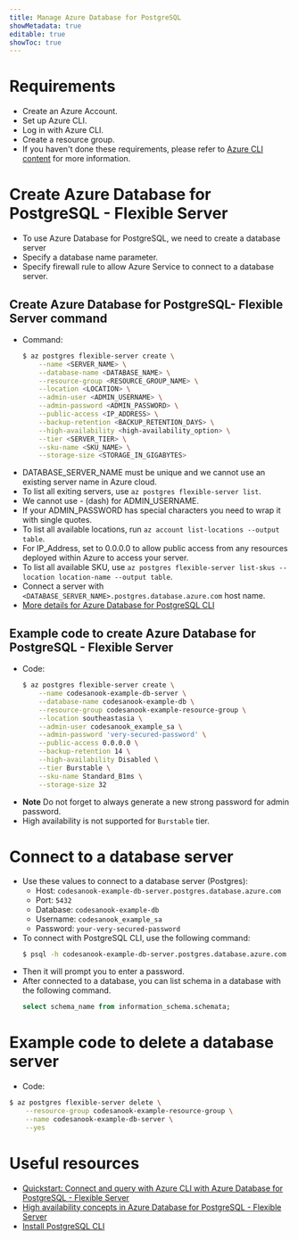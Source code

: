 ```yaml
---
title: Manage Azure Database for PostgreSQL
showMetadata: true
editable: true
showToc: true
---
```


# Requirements
- Create an Azure Account.
- Set up Azure CLI.
- Log in with Azure CLI.
- Create a resource group.
- If you haven't done these requirements, please refer to [Azure CLI content](/cloud-hosting/azure/azure-cli) for more information.

# Create Azure Database for PostgreSQL - Flexible Server
- To use Azure Database for PostgreSQL, we need to create a database server
- Specify a database name parameter.
- Specify firewall rule to allow Azure Service to connect to a database server.

## Create Azure Database for PostgreSQL- Flexible Server command
- Command:
  ```sh
  $ az postgres flexible-server create \
      --name <SERVER_NAME> \
      --database-name <DATABASE_NAME> \
      --resource-group <RESOURCE_GROUP_NAME> \
      --location <LOCATION> \
      --admin-user <ADMIN_USERNAME> \
      --admin-password <ADMIN_PASSWORD> \
      --public-access <IP_ADDRESS> \
      --backup-retention <BACKUP_RETENTION_DAYS> \
      --high-availability <high-availability_option> \
      --tier <SERVER_TIER> \
      --sku-name <SKU_NAME> \
      --storage-size <STORAGE_IN_GIGABYTES>
  ```
- DATABASE_SERVER_NAME must be unique and we cannot use an existing server name in Azure cloud.
- To list all exiting servers, use `az postgres flexible-server list`.
- We cannot use - (dash) for  ADMIN_USERNAME.
- If your ADMIN_PASSWORD has special characters you need to wrap it with single quotes.
- To list all available locations, run `az account list-locations --output table`.
- For IP_Address, set to 0.0.0.0 to allow public access from any resources deployed within Azure to access your server.
- To list all available SKU, use `az postgres flexible-server list-skus --location location-name --output table`.
- Connect a server with `<DATABASE_SERVER_NAME>.postgres.database.azure.com` host name.
- [More details for Azure Database for PostgreSQL CLI](https://learn.microsoft.com/en-us/cli/azure/postgres/flexible-server?view=azure-cli-latest#az-postgres-flexible-server-create)

## Example code to create Azure Database for PostgreSQL - Flexible Server
- Code:
  ```sh
  $ az postgres flexible-server create \
      --name codesanook-example-db-server \
      --database-name codesanook-example-db \
      --resource-group codesanook-example-resource-group \
      --location southeastasia \
      --admin-user codesanook_example_sa \
      --admin-password 'very-secured-password' \
      --public-access 0.0.0.0 \
      --backup-retention 14 \
      --high-availability Disabled \
      --tier Burstable \
      --sku-name Standard_B1ms \
      --storage-size 32
  ```
 - **Note** Do not forget to always generate a new strong password for admin password.
 - High availability is not supported for `Burstable` tier.



# Connect to a database server
- Use these values to connect to a database server (Postgres):
  - Host: `codesanook-example-db-server.postgres.database.azure.com`
  - Port: `5432`
  - Database: `codesanook-example-db`
  - Username: `codesanook_example_sa`
  - Password: `your-very-secured-password`
- To connect with PostgreSQL CLI, use the following command:
  ```sh
  $ psql -h codesanook-example-db-server.postgres.database.azure.com -U codesanook_example_sa codesanook-example-db
  ```
- Then it will prompt you to enter a password.
- After connected to a database, you can list schema in a database with the following command.
  ```sql
  select schema_name from information_schema.schemata;
  ```

# Example code to delete a database server
- Code:
```sh
$ az postgres flexible-server delete \
    --resource-group codesanook-example-resource-group \
    --name codesanook-example-db-server \
    --yes
```

# Useful resources
- [Quickstart: Connect and query with Azure CLI with Azure Database for PostgreSQL - Flexible Server](https://learn.microsoft.com/en-us/azure/postgresql/flexible-server/connect-azure-cli)
- [High availability concepts in Azure Database for PostgreSQL - Flexible Server](https://learn.microsoft.com/en-us/azure/postgresql/flexible-server/concepts-high-availability)
- [Install PostgreSQL CLI](https://www.postgresql.org/download/linux/ubuntu/)
